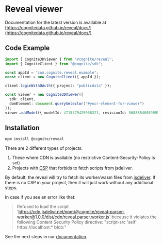 # Reveal viewer

Documentation for the latest version is available at [https://cognitedata.github.io/reveal/docs/](https://cognitedata.github.io/reveal/docs/)

## Code Example

```typescript
import { Cognite3DViewer } from "@cognite/reveal";
import { CogniteClient } from "@cognite/sdk";

const appId = "com.cognite.reveal.example";
const client = new CogniteClient({ appId });

client.loginWithOAuth({ project: "publicdata" });

const viewer = new Cognite3DViewer({
  sdk: client,
  domElement: document.querySelector("#your-element-for-viewer")
});
viewer.addModel({ modelId: 4715379429968321, revisionId: 5688854005909501 });
```

## Installation

```bash
npm install @cognite/reveal
```

There are 2 different types of projects:

1. These where CDN is available (no restrictive Content-Security-Policy is set)
2. Projects with [CSP](https://developer.mozilla.org/en-US/docs/Web/HTTP/CSP)
that forbids to fetch scripts from jsdeliver.

By default, the reveal will try to fetch its worker/wasm files from [jsdeliver](https://cdn.jsdelivr.net/npm/@cognite/reveal-parser-worker@1.0.0/dist/cdn/).
If there is no CSP in your project, then it will just work without any additional steps.

In case if you see an error like that:

> Refused to load the script 'https://cdn.jsdelivr.net/npm/@cognite/reveal-parser-worker@1.0.0/dist/cdn/reveal.parser.worker.js' because it violates the following Content Security Policy directive: "script-src 'self' https://localhost:* blob:"

See the next steps in our [documentation](https://cognitedata.github.io/reveal/docs/installation#installation-for-projects-with-csp).
